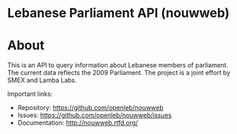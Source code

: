 Lebanese Parliament API (nouwweb)
===================================

About
=====
This is an API to query information about Lebanese members of parliament. The current data reflects the 2009 Parliament.
The project is a joint effort by SMEX and Lamba Labs.

Important links:

* Repository:    https://github.com/openleb/nouwweb
* Issues:        https://github.com/openleb/nouwweb/issues
* Documentation: http://nouwweb.rtfd.org/
